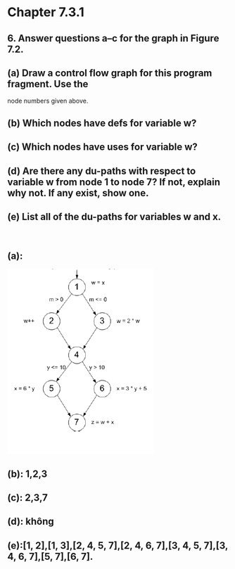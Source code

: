 # Chapter 7.3.1
## 6. Answer questions a–c for the graph in Figure 7.2.
## (a) Draw a control flow graph for this program fragment. Use the
node numbers given above.
## (b) Which nodes have defs for variable w?
## (c) Which nodes have uses for variable w?
## (d) Are there any du-paths with respect to variable w from node 1 to node 7? If not, explain why not. If any exist, show one.
## (e) List all of the du-paths for variables w and x.


<br>

## (a):
![](images/Chapter7.3-1.png)



## (b): 1,2,3

## (c): 2,3,7
## (d): không
## (e):[1, 2],[1, 3],[2, 4, 5, 7],[2, 4, 6, 7],[3, 4, 5, 7],[3, 4, 6, 7],[5, 7],[6, 7].